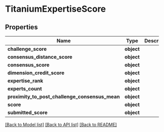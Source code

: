 # TitaniumExpertiseScore


## Properties
Name | Type | Description | Notes
------------ | ------------- | ------------- | -------------
**challenge_score** | **object** |  | [optional] 
**consensus_distance_score** | **object** |  | [optional] 
**consensus_score** | **object** |  | [optional] 
**dimension_credit_score** | **object** |  | [optional] 
**expertise_rank** | **object** |  | [optional] 
**experts_count** | **object** |  | [optional] 
**proximity_to_post_challenge_consensus_mean** | **object** |  | [optional] 
**score** | **object** |  | [optional] 
**submitted_score** | **object** |  | [optional] 

[[Back to Model list]](../README.md#documentation-for-models) [[Back to API list]](../README.md#documentation-for-api-endpoints) [[Back to README]](../README.md)


